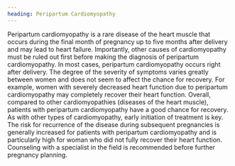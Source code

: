 ```yaml
---
heading: Peripartum Cardiomyopathy
---
```


Peripartum cardiomyopathy is a rare disease of the heart muscle that occurs during the final month of pregnancy up to 
five months after delivery and may lead to heart failure.
Importantly, other causes of cardiomyopathy must be ruled out first before making the diagnosis of peripartum cardiomyopathy.
In most cases, peripartum cardiomyopathy occurs right after delivery.
The degree of the severity of symptoms varies greatly between women and does not seem to affect the chance for recovery.
For example, women with severely decreased heart function due to peripartum cardiomyopathy may completely recover their 
heart function.
Overall, compared to other cardiomyopathies (diseases of the heart muscle), patients with peripartum cardiomyopathy 
have a good chance for recovery.
As with other types of cardiomyopathy, early initiation of treatment is key.
The risk for recurrence of the disease during subsequent pregnancies is generally increased for patients with peripartum 
cardiomyopathy and is particularly high for woman who did not fully recover their heart function.  Counseling with a specialist in the field is recommended before further pregnancy planning.